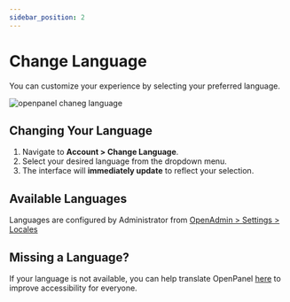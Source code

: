 ```yaml
---
sidebar_position: 2
---
```


# Change Language

You can customize your experience by selecting your preferred language.  

![openpanel chaneg language](/img/panel/v2/openpanel_change_language.gif)

## Changing Your Language  
1. Navigate to **Account > Change Language**.
1. Select your desired language from the dropdown menu.  
2. The interface will **immediately update** to reflect your selection.  



## Available Languages
Languages are configured by Administrator from [OpenAdmin > Settings > Locales](/docs/admin/settings/locales/)

## Missing a Language?  
If your language is not available, you can help translate OpenPanel [here](https://dev.openpanel.com/localization.html) to improve accessibility for everyone.
